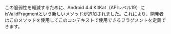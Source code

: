 
この脆弱性を軽減するために、Android 4.4 KitKat（APIレベル19）にisValidFragmentという新しいメソッドが追加されました。これにより、開発者はこのメソッドを使用してこのコンテキストで使用できるフラグメントを定義できます。
